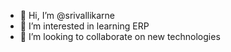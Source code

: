 - 👋 Hi, I’m @srivallikarne
- 👀 I’m interested in learning ERP
- 💞️ I’m looking to collaborate on new technologies

<!---
srivallikarne/srivallikarne is a ✨ special ✨ repository because its `README.md` (this file) appears on your GitHub profile.
You can click the Preview link to take a look at your changes.
--->

